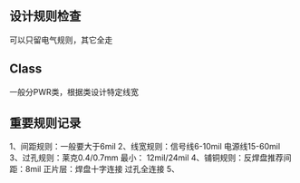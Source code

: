 ## 设计规则检查
可以只留电气规则，其它全走
## Class
一般分PWR类，根据类设计特定线宽
## 重要规则记录
1、间距规则：一般要大于6mil
2、线宽规则：信号线6-10mil 电源线15-60mil
3、过孔规则：莱克0.4/0.7mm      最小： 12mil/24mil
4、铺铜规则：反焊盘推荐间距：8mil  正片层：焊盘十字连接 过孔全连接
5、
